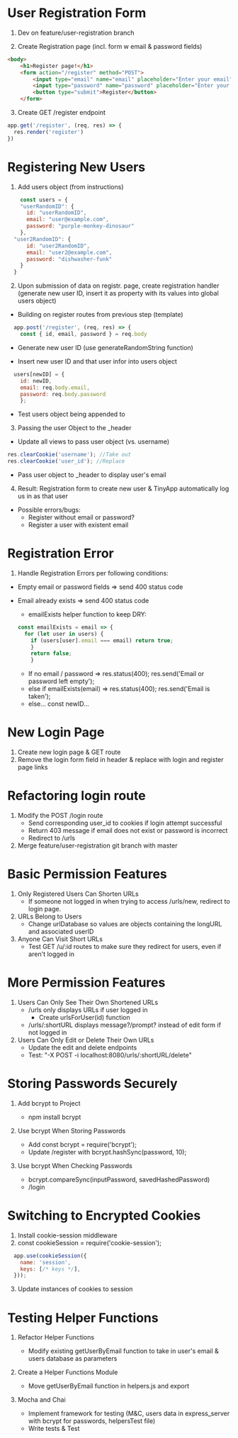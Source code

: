 # User Registration Form
1. Dev on feature/user-registration branch

2. Create Registration page (incl. form w email & password fields)

```HTML
<body>
    <h1>Register page!</h1>
    <form action="/register" method="POST">
        <input type="email" name="email" placeholder="Enter your email">
        <input type="password" name="password" placeholder="Enter your password">
        <button type="submit">Register</button>
    </form>
```

3. Create GET /register endpoint

```javascript
app.get('/register', (req, res) => {
  res.render('register')
})
```
# Registering New Users

1. Add users object (from instructions)

  ```javascript
      const users = { 
      "userRandomID": {
        id: "userRandomID", 
        email: "user@example.com", 
        password: "purple-monkey-dinosaur"
      },
    "user2RandomID": {
        id: "user2RandomID", 
        email: "user2@example.com", 
        password: "dishwasher-funk"
      }
    }
  ``` 

2. Upon submission of data on registr. page, create registration handler (generate new user ID, insert it as property with its values into global users object)

  * Building on register routes from previous step (template)
  
  ```javascript
    app.post('/register', (req, res) => {
      const { id, email, password } = req.body
  ```
  * Generate new user ID (use generateRandomString function)

  * Insert new user ID and that user infor into users object

  ```javascript
    users[newID] = {
      id: newID, 
      email: req.body.email, 
      password: req.body.password
      };
  ```
  * Test users object being appended to

3. Passing the user Object to the _header

  * Update all views to pass user object (vs. username)

  ```javascript
  res.clearCookie('username'); //Take out
  res.clearCookie('user_id'); //Replace
  ```
  
  * Pass user object to _header to display user's email

4. Result: Registration form to create new user & TinyApp automatically log us in as that user

  * Possible errors/bugs: 
    * Register without email or password? 
    * Register a user with existent email

# Registration Error

1. Handle Registration Errors per following conditions:
  * Empty email or password fields => send 400 status code
  * Email already exists => send 400 status code 

    * emailExists helper function to keep DRY:
    ```javascript
    const emailExists = email => {
      for (let user in users) {
        if (users[user].email === email) return true;
        }
        return false;
        }
    ```
      * If no email / password => res.status(400); res.send('Email or password left empty');
      * else if emailExists(email) => res.status(400); res.send('Email is taken');
      * else... const newID...

# New Login Page

1. Create new login page & GET route
2. Remove the login form field in header & replace  with login and register page links

# Refactoring login route

1. Modify the POST /login route
    * Send corresponding user_id to cookies if login attempt successful
    * Return 403 message if email does not exist or password is incorrect
    * Redirect to /urls
2. Merge feature/user-registration git branch with master

# Basic Permission Features

1. Only Registered Users Can Shorten URLs
    * If someone not logged in when trying to access /urls/new, redirect to login page.
2. URLs Belong to Users
    * Change urlDatabase so values are objects containing the longURL and associated userID
3. Anyone Can Visit Short URLs
    * Test GET /u/:id routes to make sure they redirect for users, even if  aren't logged in

# More Permission Features

1. Users Can Only See Their Own Shortened URLs
    * /urls only displays URLs if user logged in
        * Create urlsForUser(id) function
    * /urls/:shortURL displays message?/prompt? instead of edit form if not logged in
2. Users Can Only Edit or Delete Their Own URLs
    * Update the edit and delete endpoints
    * Test: "-X POST -i localhost:8080/urls/:shortURL/delete"

# Storing Passwords Securely

1. Add bcrypt to Project
    * npm install bcrypt

2. Use bcrypt When Storing Passwords
    * Add const bcrypt = require('bcrypt');
    * Update /register with bcrypt.hashSync(password, 10);
3. Use bcrypt When Checking Passwords
    * bcrypt.compareSync(inputPassword, savedHashedPassword)
    * /login

# Switching to Encrypted Cookies

1. Install cookie-session middleware
2. const cookieSession = require('cookie-session');

```javascript
  app.use(cookieSession({
    name: 'session',
    keys: [/* keys */],
  }));
```
3. Update instances of cookies to session

# Testing Helper Functions

1. Refactor Helper Functions
    * Modify existing getUserByEmail function to take in user's email & users database as parameters

2. Create a Helper Functions Module
    * Move getUserByEmail function in helpers.js and export

3. Mocha and Chai
    * Implement framework for testing (M&C, users data in express_server with bcrypt for passwords, helpersTest file)
    * Write tests & Test